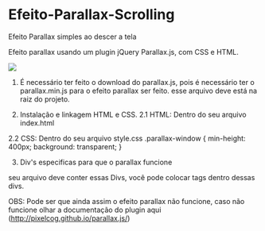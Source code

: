 # Efeito-Parallax-Scrolling
Efeito Parallax simples ao descer a tela

Efeito parallax usando um plugin jQuery Parallax.js, com CSS e HTML. 

![](efeito-scrolling-parallax.gif)


1. É necessário ter feito o download do parallax.js, pois é necessário ter o parallax.min.js para o efeito parallax ser feito.
esse arquivo deve está na raiz do projeto. 

2. Instalação e linkagem HTML e CSS. 
  2.1 HTML: Dentro do seu arquivo index.html
  
    <script src="https://ajax.googleapis.com/ajax/libs/jquery/1.11.0/jquery.min.js"></script>
    <script src="/path/to/parallax.js"></script>
  
  2.2 CSS: Dentro do seu arquivo style.css
    .parallax-window {
      min-height: 400px;
      background: transparent;
    }
  
 3. Div's especificas para que o parallax funcione
 
   <div class="parallax-window" data-parallax="scroll" data-image-src="/path/to/image.jpg"></div>

 seu arquivo deve conter essas Divs, você pode colocar tags dentro dessas divs.
 
 
 OBS: Pode ser que ainda assim o efeito parallax não funcione, caso não funcione olhar a documentação do plugin aqui (http://pixelcog.github.io/parallax.js/)
